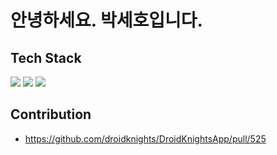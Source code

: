 # 안녕하세요. 박세호입니다.

## Tech Stack 
  <div style="display:flex; flex-direction:column; align-items:flex-start;">
    <div>
      <img src="https://img.shields.io/badge/JAVASCRIPT-F7DF1E?style=for-the-badge&logo=JavaScript&logoColor=black">
      <img src="https://img.shields.io/badge/TYPESCRIPT-3178C6?style=for-the-badge&logo=TypeScript&logoColor=white">
      <img src="https://img.shields.io/badge/REACT-61DAFB?style=for-the-badge&logo=React&logoColor=black">
    </div> 
  </div>

## Contribution
- https://github.com/droidknights/DroidKnightsApp/pull/525
